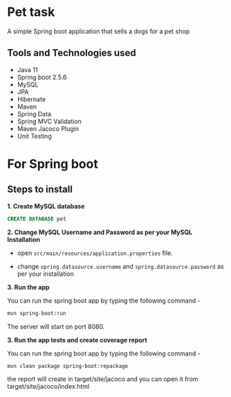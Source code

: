 # Pet task
A simple Spring boot application that sells a dogs for a pet shop

## Tools and Technologies used

* Java 11
* Spring boot 2.5.6
* MySQL
* JPA
* Hibernate
* Maven
* Spring Data 
* Spring MVC Validation  
* Maven Jacoco Plugin
* Unit Testing


# For Spring boot


## Steps to install


**1. Create MySQL database**

```sql
CREATE DATABASE pet
```
	
	
**2. Change MySQL Username and Password as per your MySQL Installation**
	
+ open `src/main/resources/application.properties` file.

+ change `spring.datasource.username` and `spring.datasource.password` as per your installation
	
**3. Run the app**

You can run the spring boot app by typing the following command -

```bash
mvn spring-boot:run
```

The server will start on port 8080.

**3. Run the app tests and create coverage report**

You can run the spring boot app by typing the following command -

```bash
mvn clean package spring-boot:repackage

```

the report will create in target/site/jacoco
and you can open it from target/site/jacoco/index.html
